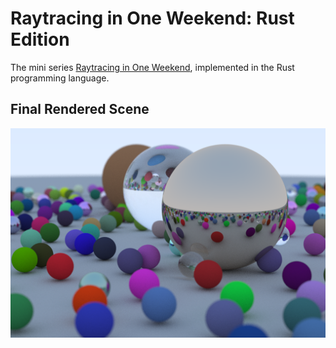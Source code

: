 # Raytracing in One Weekend: Rust Edition

The mini series [Raytracing in One Weekend](https://misterdanb.github.io/raytracinginrust/),
implemented in the Rust programming language.

## Final Rendered Scene
![random scene](https://github.com/sfriedowitz/raytracing-weekend/blob/main/images/random_scene.png)
